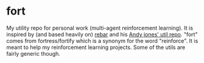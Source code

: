 # fort
My utility repo for personal work (multi-agent reinforcement learning). It is inspired by (and based heavily on) [rebar](https://github.com/andyljones/megastep/tree/master/rebar) and his [Andy jones' util repo](https://github.com/andyljones/aljpy). "fort" comes from fortress/fortify which is a synonym for the word "reinforce". It is meant to help my reinforcement learning projects. Some of the utils are fairly generic though.
